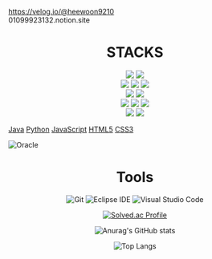 <!--
**HeeeWooon-Jeong/HeeeWooon-Jeong** is a ✨ _special_ ✨ repository because its `README.md` (this file) appears on your GitHub profile.

Here are some ideas to get you started:

- 🔭 I’m currently working on ...
- 🌱 I’m currently learning ...
- 👯 I’m looking to collaborate on ...
- 🤔 I’m looking for help with ...
- 💬 Ask me about ...
- 📫 How to reach me: ...
- 😄 Pronouns: ...
- ⚡ Fun fact: ...
-->
<!-- ![image](https://github.com/HeeeWooon-Jeong/HeeeWooon-Jeong/assets/131336578/6b0e172e-884b-458a-9bff-019c20804a68) -->

https://velog.io/@heewoon9210 
<br>
01099923132.notion.site
<div align=center><h1>STACKS</h1></div>

<div align=center> 
  <img src="https://img.shields.io/badge/java-007396?style=for-the-badge&logo=java&logoColor=white"> 
<!--   <img src="https://img.shields.io/badge/c++-00599C?style=for-the-badge&logo=c%2B%2B&logoColor=white"> -->
  <img src="https://img.shields.io/badge/python-3776AB?style=for-the-badge&logo=python&logoColor=white"> 
  <br>
  
  <img src="https://img.shields.io/badge/html5-E34F26?style=for-the-badge&logo=html5&logoColor=white"> 
  <img src="https://img.shields.io/badge/css-1572B6?style=for-the-badge&logo=css3&logoColor=white"> 
  <img src="https://img.shields.io/badge/javascript-F7DF1E?style=for-the-badge&logo=javascript&logoColor=black"> 
<!--   <img src="https://img.shields.io/badge/jquery-0769AD?style=for-the-badge&logo=jquery&logoColor=white"> -->
  <br>
  
  <img src="https://img.shields.io/badge/oracle-F80000?style=for-the-badge&logo=oracle&logoColor=white"> 
 <!-- <img src="https://img.shields.io/badge/mysql-4479A1?style=for-the-badge&logo=mysql&logoColor=white"> 
  <img src="https://img.shields.io/badge/mariaDB-003545?style=for-the-badge&logo=mariaDB&logoColor=white"> 
  <img src="https://img.shields.io/badge/mongoDB-47A248?style=for-the-badge&logo=MongoDB&logoColor=white">
  <img src="https://img.shields.io/badge/firebase-FFCA28?style=for-the-badge&logo=firebase&logoColor=white">
  <br> -->
  
<!--   <img src="https://img.shields.io/badge/react-61DAFB?style=for-the-badge&logo=react&logoColor=black"> 
  <img src="https://img.shields.io/badge/vue.js-4FC08D?style=for-the-badge&logo=vue.js&logoColor=white"> 
  <img src="https://img.shields.io/badge/angular.js-DD0031?style=for-the-badge&logo=angularjs&logoColor=white">
  <img src="https://img.shields.io/badge/node.js-339933?style=for-the-badge&logo=Node.js&logoColor=white">
  <br> -->
  
<!--   <img src="https://img.shields.io/badge/spring-6DB33F?style=for-the-badge&logo=spring&logoColor=white"> 
  <img src="https://img.shields.io/badge/express-000000?style=for-the-badge&logo=express&logoColor=white">
  <img src="https://img.shields.io/badge/django-092E20?style=for-the-badge&logo=django&logoColor=white">
  <img src="https://img.shields.io/badge/flask-000000?style=for-the-badge&logo=flask&logoColor=white"> -->
<!--   <img src="https://img.shields.io/badge/flutter-02569B?style=for-the-badge&logo=flutter&logoColor=white"> -->
  
  <img src="https://img.shields.io/badge/bootstrap-7952B3?style=for-the-badge&logo=bootstrap&logoColor=white">
  <br>

  <img src="https://img.shields.io/badge/linux-FCC624?style=for-the-badge&logo=linux&logoColor=black"> 
  <img src="https://img.shields.io/badge/amazonaws-232F3E?style=for-the-badge&logo=amazonaws&logoColor=white">
  <img src="https://img.shields.io/badge/apache tomcat-F8DC75?style=for-the-badge&logo=apachetomcat&logoColor=white">
  <br>
  
  <img src="https://img.shields.io/badge/github-181717?style=for-the-badge&logo=github&logoColor=white">
  <img src="https://img.shields.io/badge/git-F05032?style=for-the-badge&logo=git&logoColor=white">
<!--   <img src="https://img.shields.io/badge/fontawesome-339AF0?style=for-the-badge&logo=fontawesome&logoColor=white"> -->
  <br>
</div>

  [Java](https://img.shields.io/badge/Java-007396.svg?&style=for-the-badge&logo=Java&logoColor=white)
  [Python](https://img.shields.io/badge/Python-3776AB.svg?&style=for-the-badge&logo=Python&logoColor=white)
  [JavaScript](https://img.shields.io/badge/JavaScript-F7DF1E.svg?&style=for-the-badge&logo=JavaScript&logoColor=white)
  [HTML5](https://img.shields.io/badge/HTML5-E34F26.svg?&style=for-the-badge&logo=HTML5&logoColor=white)
  [CSS3](https://img.shields.io/badge/CSS3-1572B6.svg?&style=for-the-badge&logo=CSS3&logoColor=white)
<!-- ![Spring](https://img.shields.io/badge/Spring-6DB33F.svg?&style=for-the-badge&logo=Spring&logoColor=white) -->
<!-- ![TypeScript](https://img.shields.io/badge/TypeScript-3178C6.svg?&style=for-the-badge&logo=TypeScript&logoColor=white) -->
<!-- ![Android](https://img.shields.io/badge/Android-3DDC84.svg?&style=for-the-badge&logo=Android&logoColor=white) -->
<!-- ![MySQL](https://img.shields.io/badge/MySQL-4479A1.svg?&style=for-the-badge&logo=MySQL&logoColor=white) -->
  ![Oracle](https://img.shields.io/badge/Oracle-F80000.svg?&style=for-the-badge&logo=Oracle&logoColor=white)

<div align=center><h1>Tools</h1></div>
<div align=center>
  
![Git](https://img.shields.io/badge/Git-F05032.svg?&style=for-the-badge&logo=Git&logoColor=white)
![Eclipse IDE](https://img.shields.io/badge/Eclipse%20IDE-2C2255.svg?&style=for-the-badge&logo=Eclipse%20IDE&logoColor=white)
![Visual Studio Code](https://img.shields.io/badge/Visual%20Studio%20Code-007ACC.svg?&style=for-the-badge&logo=Visual%20Studio%20Code&logoColor=white)
<!-- ![Android Studio](https://img.shields.io/badge/Android%20Studio-3DDC84.svg?&style=for-the-badge&logo=Android%20Studio&logoColor=white) -->

[![Solved.ac
Profile](http://mazassumnida.wtf/api/v2/generate_badge?boj=heewoon9210)](https://solved.ac/heewoon9210)

![Anurag's GitHub stats](https://github-readme-stats.vercel.app/api?username=HeeeWooon-Jeong&show_icons=true&theme=radical)


![Top Langs](https://github-readme-stats.vercel.app/api/top-langs/?username=HeeeWooon-Jeong&layout=compact&theme=dracula)

